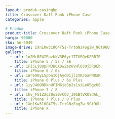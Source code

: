 ```yaml
---
layout: produk-casinghp
title: Crossover Daft Punk iPhone Case
categories: apple

# Produk
product-title: Crossover Daft Punk iPhone Case
harga: 90000
sku: hn-4049
image-drive: 1Xn1Kw310O4T5s-TrtGNzFogZw_9Gt9GU
gallery:
  - url: 1o2McBF4IPazbkV3P6yr1TTUPQvKEBRIP
    title: iPhone 5 / 5s / SE
  - url: 1Fi5Lj88pFN3B0XDw2az6VHl65Oj5R8Eb
    title: iPhone 6 / 6s
  - url: 1Wr60OyLSpbnIOjAydOijlzVRJGaPN8aR
    title: iPhone 6 Plus / 6s Plus
  - url: 1iyJ46QNDknUFIM6jo3p2s1siLe8BgzU6
    title: iPhone 7 / 8
  - url: 1hv_FSIZ2q20oi0vCO3_I9bBtVKUSdAL_
    title: iPhone 7 Plus / 8 Plus
  - url: 1Xn1Kw310O4T5s-TrtGNzFogZw_9Gt9GU
    title: iPhone X
---
```

